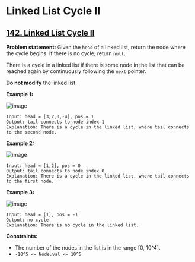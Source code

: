 # Linked List Cycle II

## [142. Linked List Cycle II](https://leetcode.com/problems/linked-list-cycle-ii/)

**Problem statement:**
Given the `head` of a linked list, return the node where the cycle begins. If there is no cycle, return `null`.

There is a cycle in a linked list if there is some node in the list that can be reached again by continuously following the `next` pointer.

**Do not modify** the linked list.

**Example 1:**

![image](https://user-images.githubusercontent.com/20440403/177191990-f244d5b0-c1da-41fc-b7b5-dc077c86bf70.png)

```
Input: head = [3,2,0,-4], pos = 1
Output: tail connects to node index 1
Explanation: There is a cycle in the linked list, where tail connects to the second node.
```

**Example 2:**

![image](https://user-images.githubusercontent.com/20440403/177192028-dc8a9174-221f-414b-8968-5e1118300e0f.png)

```
Input: head = [1,2], pos = 0
Output: tail connects to node index 0
Explanation: There is a cycle in the linked list, where tail connects to the first node.
```

**Example 3:**

![image](https://user-images.githubusercontent.com/20440403/177192058-cd8cc1dc-f9b9-4363-acc9-da9a898bad75.png)

```
Input: head = [1], pos = -1
Output: no cycle
Explanation: There is no cycle in the linked list.
```

**Constraints:**

* The number of the nodes in the list is in the range [0, 10^4].
* `-10^5 <= Node.val <= 10^5`
